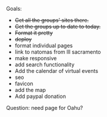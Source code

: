 
Goals:
- ~~Get all the groups' sites there.~~
- ~~Get the groups up to date to today.~~
- ~~Format it pretty~~
- ~~deploy~~
- format individual pages
- link to natomas from lll sacramento
- make responsive
- add search functionality
- Add the calendar of virtual events
- seo
- favicon
- add the map
- Add paypal donation


Question: need page for Oahu?
